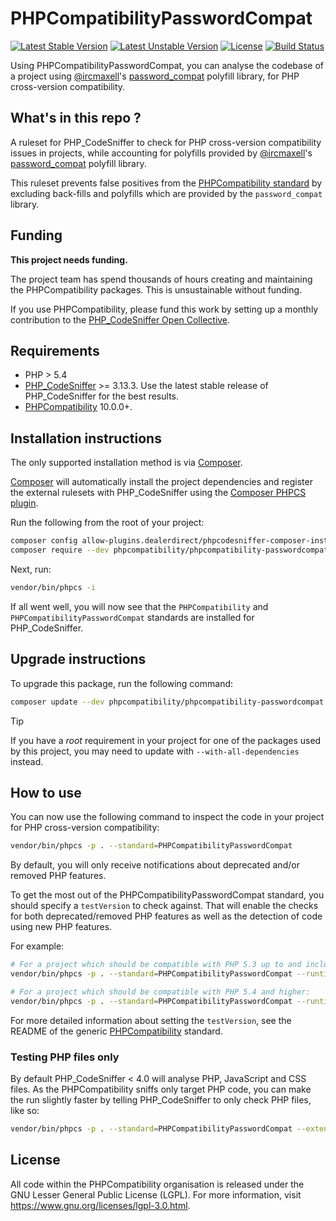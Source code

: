 # PHPCompatibilityPasswordCompat

[![Latest Stable Version](https://img.shields.io/packagist/v/phpcompatibility/phpcompatibility-passwordcompat?label=stable)][packagist]
[![Latest Unstable Version](https://img.shields.io/packagist/v/phpcompatibility/phpcompatibility-passwordcompat?include_prereleases&label=pre-release)][packagist]
[![License](https://img.shields.io/github/license/PHPCompatibility/PHPCompatibilityPasswordCompat?color=00a7a7)](https://github.com/PHPCompatibility/PHPCompatibilityPasswordCompat/blob/master/LICENSE)
[![Build Status](https://github.com/PHPCompatibility/PHPCompatibilityPasswordCompat/actions/workflows/ci.yml/badge.svg?branch=master)](https://github.com/PHPCompatibility/PHPCompatibilityPasswordCompat/actions/workflows/ci.yml)

Using PHPCompatibilityPasswordCompat, you can analyse the codebase of a project using [@ircmaxell][ircmaxell]'s [password_compat] polyfill library, for PHP cross-version compatibility.


## What's in this repo ?

A ruleset for PHP_CodeSniffer to check for PHP cross-version compatibility issues in projects, while accounting for polyfills provided by [@ircmaxell][ircmaxell]'s [password_compat] polyfill library.

This ruleset prevents false positives from the [PHPCompatibility standard][PHPCompatibility] by excluding back-fills and polyfills which are provided by the `password_compat` library.


## Funding

**This project needs funding.**

The project team has spend thousands of hours creating and maintaining the PHPCompatibility packages. This is unsustainable without funding.

If you use PHPCompatibility, please fund this work by setting up a monthly contribution to the [PHP_CodeSniffer Open Collective].


## Requirements

* PHP > 5.4
* [PHP_CodeSniffer] >= 3.13.3.
    Use the latest stable release of PHP_CodeSniffer for the best results.
* [PHPCompatibility] 10.0.0+.


## Installation instructions

The only supported installation method is via [Composer].

[Composer] will automatically install the project dependencies and register the external rulesets with PHP_CodeSniffer using the [Composer PHPCS plugin].

Run the following from the root of your project:
```bash
composer config allow-plugins.dealerdirect/phpcodesniffer-composer-installer true
composer require --dev phpcompatibility/phpcompatibility-passwordcompat:"^2.0@dev"
```

Next, run:
```bash
vendor/bin/phpcs -i
```
If all went well, you will now see that the `PHPCompatibility` and `PHPCompatibilityPasswordCompat` standards are installed for PHP_CodeSniffer.


## Upgrade instructions

To upgrade this package, run the following command:
```bash
composer update --dev phpcompatibility/phpcompatibility-passwordcompat --with-dependencies
```

> [!TIP]
> If you have a _root_ requirement in your project for one of the packages used by this project, you may need to update with `--with-all-dependencies` instead.


## How to use

You can now use the following command to inspect the code in your project for PHP cross-version compatibility:
```bash
vendor/bin/phpcs -p . --standard=PHPCompatibilityPasswordCompat
```

By default, you will only receive notifications about deprecated and/or removed PHP features.

To get the most out of the PHPCompatibilityPasswordCompat standard, you should specify a `testVersion` to check against. That will enable the checks for both deprecated/removed PHP features as well as the detection of code using new PHP features.

For example:
```bash
# For a project which should be compatible with PHP 5.3 up to and including PHP 7.0:
vendor/bin/phpcs -p . --standard=PHPCompatibilityPasswordCompat --runtime-set testVersion 5.3-7.0

# For a project which should be compatible with PHP 5.4 and higher:
vendor/bin/phpcs -p . --standard=PHPCompatibilityPasswordCompat --runtime-set testVersion 5.4-
```

For more detailed information about setting the `testVersion`, see the README of the generic [PHPCompatibility][PHPCompatibility-testVersion] standard.


### Testing PHP files only

By default PHP_CodeSniffer < 4.0 will analyse PHP, JavaScript and CSS files. As the PHPCompatibility sniffs only target PHP code, you can make the run slightly faster by telling PHP_CodeSniffer to only check PHP files, like so:
```bash
vendor/bin/phpcs -p . --standard=PHPCompatibilityPasswordCompat --extensions=php --runtime-set testVersion 5.3-
```

## License

All code within the PHPCompatibility organisation is released under the GNU Lesser General Public License (LGPL). For more information, visit <https://www.gnu.org/licenses/lgpl-3.0.html>.


[packagist]:                       https://packagist.org/packages/phpcompatibility/phpcompatibility-passwordcompat
[Composer]:                        https://getcomposer.org/
[Composer PHPCS plugin]:           https://github.com/PHPCSStandards/composer-installer/
[ircmaxell]:                       https://github.com/ircmaxell/
[password_compat]:                 https://github.com/ircmaxell/password_compat
[PHP_CodeSniffer]:                 https://github.com/PHPCSStandards/PHP_CodeSniffer
[PHP_CodeSniffer Open Collective]: https://opencollective.com/php_codesniffer
[PHPCompatibility]:                https://github.com/PHPCompatibility/PHPCompatibility
[PHPCompatibility-testVersion]:    https://github.com/PHPCompatibility/PHPCompatibility#sniffing-your-code-for-compatibility-with-specific-php-versions

